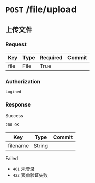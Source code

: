 # `POST` /file/upload

## 上传文件

### Request

| Key | Type | Required | Commit |
| --- | --- | --- | --- |
| file | File | True | |

### Authorization

`Logined`

### Response

Success

`200 OK`

| Key | Type | Commit |
| --- | --- | --- |
| filename | String | |

Failed

- `401` 未登录
- `422` 表单验证失败
